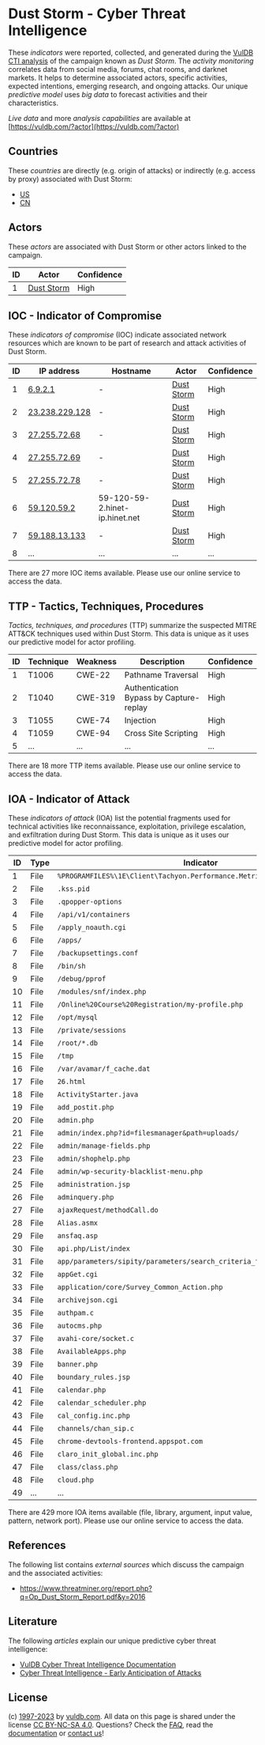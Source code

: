 # Dust Storm - Cyber Threat Intelligence

These _indicators_ were reported, collected, and generated during the [VulDB CTI analysis](https://vuldb.com/?kb.cti) of the campaign known as _Dust Storm_. The _activity monitoring_ correlates data from social media, forums, chat rooms, and darknet markets. It helps to determine associated actors, specific activities, expected intentions, emerging research, and ongoing attacks. Our unique _predictive model_ uses _big data_ to forecast activities and their characteristics.

_Live data_ and more _analysis capabilities_ are available at [https://vuldb.com/?actor](https://vuldb.com/?actor)

## Countries

These _countries_ are directly (e.g. origin of attacks) or indirectly (e.g. access by proxy) associated with Dust Storm:

* [US](https://vuldb.com/?country.us)
* [CN](https://vuldb.com/?country.cn)

## Actors

These _actors_ are associated with Dust Storm or other actors linked to the campaign.

ID | Actor | Confidence
-- | ----- | ----------
1 | [Dust Storm](https://vuldb.com/?actor.dust_storm) | High

## IOC - Indicator of Compromise

These _indicators of compromise_ (IOC) indicate associated network resources which are known to be part of research and attack activities of Dust Storm.

ID | IP address | Hostname | Actor | Confidence
-- | ---------- | -------- | ----- | ----------
1 | [6.9.2.1](https://vuldb.com/?ip.6.9.2.1) | - | [Dust Storm](https://vuldb.com/?actor.dust_storm) | High
2 | [23.238.229.128](https://vuldb.com/?ip.23.238.229.128) | - | [Dust Storm](https://vuldb.com/?actor.dust_storm) | High
3 | [27.255.72.68](https://vuldb.com/?ip.27.255.72.68) | - | [Dust Storm](https://vuldb.com/?actor.dust_storm) | High
4 | [27.255.72.69](https://vuldb.com/?ip.27.255.72.69) | - | [Dust Storm](https://vuldb.com/?actor.dust_storm) | High
5 | [27.255.72.78](https://vuldb.com/?ip.27.255.72.78) | - | [Dust Storm](https://vuldb.com/?actor.dust_storm) | High
6 | [59.120.59.2](https://vuldb.com/?ip.59.120.59.2) | 59-120-59-2.hinet-ip.hinet.net | [Dust Storm](https://vuldb.com/?actor.dust_storm) | High
7 | [59.188.13.133](https://vuldb.com/?ip.59.188.13.133) | - | [Dust Storm](https://vuldb.com/?actor.dust_storm) | High
8 | ... | ... | ... | ...

There are 27 more IOC items available. Please use our online service to access the data.

## TTP - Tactics, Techniques, Procedures

_Tactics, techniques, and procedures_ (TTP) summarize the suspected MITRE ATT&CK techniques used within Dust Storm. This data is unique as it uses our predictive model for actor profiling.

ID | Technique | Weakness | Description | Confidence
-- | --------- | -------- | ----------- | ----------
1 | T1006 | CWE-22 | Pathname Traversal | High
2 | T1040 | CWE-319 | Authentication Bypass by Capture-replay | High
3 | T1055 | CWE-74 | Injection | High
4 | T1059 | CWE-94 | Cross Site Scripting | High
5 | ... | ... | ... | ...

There are 18 more TTP items available. Please use our online service to access the data.

## IOA - Indicator of Attack

These _indicators of attack_ (IOA) list the potential fragments used for technical activities like reconnaissance, exploitation, privilege escalation, and exfiltration during Dust Storm. This data is unique as it uses our predictive model for actor profiling.

ID | Type | Indicator | Confidence
-- | ---- | --------- | ----------
1 | File | `%PROGRAMFILES%\1E\Client\Tachyon.Performance.Metrics.exe` | High
2 | File | `.kss.pid` | Medium
3 | File | `.qpopper-options` | High
4 | File | `/api/v1/containers` | High
5 | File | `/apply_noauth.cgi` | High
6 | File | `/apps/` | Low
7 | File | `/backupsettings.conf` | High
8 | File | `/bin/sh` | Low
9 | File | `/debug/pprof` | Medium
10 | File | `/modules/snf/index.php` | High
11 | File | `/Online%20Course%20Registration/my-profile.php` | High
12 | File | `/opt/mysql` | Medium
13 | File | `/private/sessions` | High
14 | File | `/root/*.db` | Medium
15 | File | `/tmp` | Low
16 | File | `/var/avamar/f_cache.dat` | High
17 | File | `26.html` | Low
18 | File | `ActivityStarter.java` | High
19 | File | `add_postit.php` | High
20 | File | `admin.php` | Medium
21 | File | `admin/index.php?id=filesmanager&path=uploads/` | High
22 | File | `admin/manage-fields.php` | High
23 | File | `admin/shophelp.php` | High
24 | File | `admin/wp-security-blacklist-menu.php` | High
25 | File | `administration.jsp` | High
26 | File | `adminquery.php` | High
27 | File | `ajaxRequest/methodCall.do` | High
28 | File | `Alias.asmx` | Medium
29 | File | `ansfaq.asp` | Medium
30 | File | `api.php/List/index` | High
31 | File | `app/parameters/sipity/parameters/search_criteria_for_works_parameter.rb` | High
32 | File | `appGet.cgi` | Medium
33 | File | `application/core/Survey_Common_Action.php` | High
34 | File | `archivejson.cgi` | High
35 | File | `authpam.c` | Medium
36 | File | `autocms.php` | Medium
37 | File | `avahi-core/socket.c` | High
38 | File | `AvailableApps.php` | High
39 | File | `banner.php` | Medium
40 | File | `boundary_rules.jsp` | High
41 | File | `calendar.php` | Medium
42 | File | `calendar_scheduler.php` | High
43 | File | `cal_config.inc.php` | High
44 | File | `channels/chan_sip.c` | High
45 | File | `chrome-devtools-frontend.appspot.com` | High
46 | File | `claro_init_global.inc.php` | High
47 | File | `class/class.php` | High
48 | File | `cloud.php` | Medium
49 | ... | ... | ...

There are 429 more IOA items available (file, library, argument, input value, pattern, network port). Please use our online service to access the data.

## References

The following list contains _external sources_ which discuss the campaign and the associated activities:

* https://www.threatminer.org/report.php?q=Op_Dust_Storm_Report.pdf&y=2016

## Literature

The following _articles_ explain our unique predictive cyber threat intelligence:

* [VulDB Cyber Threat Intelligence Documentation](https://vuldb.com/?kb.cti)
* [Cyber Threat Intelligence - Early Anticipation of Attacks](https://www.scip.ch/en/?labs.20201022)

## License

(c) [1997-2023](https://vuldb.com/?kb.changelog) by [vuldb.com](https://vuldb.com/?kb.about). All data on this page is shared under the license [CC BY-NC-SA 4.0](https://creativecommons.org/licenses/by-nc-sa/4.0/). Questions? Check the [FAQ](https://vuldb.com/?kb.faq), read the [documentation](https://vuldb.com/?kb) or [contact us](https://vuldb.com/?contact)!
